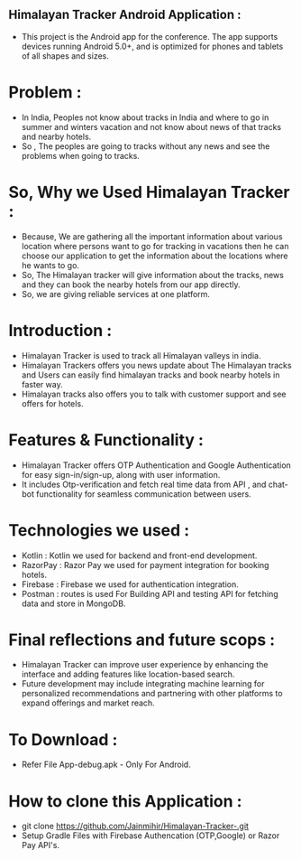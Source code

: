 ## Himalayan Tracker Android Application :
- This project is the Android app for the conference. The app supports devices running Android 5.0+, and is optimized for phones and tablets of all shapes and sizes.

# Problem :
- In India, Peoples not know about tracks in India and where to go in summer and winters vacation and not know about news of that tracks and nearby hotels.
- So , The peoples are going to tracks without any news and see the problems when going to tracks.

# So, Why we Used Himalayan Tracker :
- Because, We are gathering all the important information about various location where persons want to go for tracking in vacations then he can choose our application to get the information about the locations where he wants to go.
- So, The Himalayan tracker will give information about the tracks, news and they can book the nearby hotels from our app directly. 
- So, we are giving reliable services at one platform.

# Introduction :
- Himalayan Tracker is used to track all Himalayan valleys in india.
- Himalayan Trackers offers you news update about The Himalayan tracks and Users can easily find himalayan tracks and book nearby hotels in faster way.
- Himalayan tracks also offers you to talk with customer support and see offers for hotels.

# Features & Functionality :
- Himalayan Tracker offers OTP Authentication and Google Authentication for easy sign-in/sign-up, along with user information.
- It includes Otp-verification and fetch real time data from API , and chat-bot functionality for seamless communication between users.

# Technologies we used :
- Kotlin : Kotlin we used for backend and front-end development.
- RazorPay : Razor Pay we used for payment integration for booking hotels.
- Firebase : Firebase we used for authentication integration.
- Postman : routes is used For Building API and testing API for fetching data and store in MongoDB.

# Final reflections and future scops :
- Himalayan Tracker can improve user experience by enhancing the interface and adding features like location-based search.
- Future development may include integrating machine learning for personalized recommendations and partnering with other platforms to expand offerings and market reach.

# To Download : 
- Refer File App-debug.apk - Only For Android.

# How to clone this Application :
- git clone https://github.com/Jainmihir/Himalayan-Tracker-.git
- Setup Gradle Files with Firebase Authencation (OTP,Google) or Razor Pay API's.

